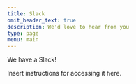 ```yaml
---
title: Slack
omit_header_text: true
description: We'd love to hear from you
type: page
menu: main
---
```


We have a Slack!

Insert instructions for accessing it here.